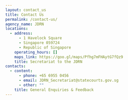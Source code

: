 ```yaml
---
layout: contact_us
title: Contact Us
permalink: /contact-us/
agency_name: JDRN
locations:
  - address:
      - 1 Havelock Square
      - Singapore 059724
      - Republic of Singapore
    operating_hours: []
    maps_link: https://goo.gl/maps/Pfhg7mFHAytG7fQz9
    title: Secretariat to the JDRN
contacts:
  - content:
      - phone: +65 6955 0456
      - email: JDRN_Secretariat@statecourts.gov.sg
      - other: ""
    title: General Enquiries & Feedback
---
```

